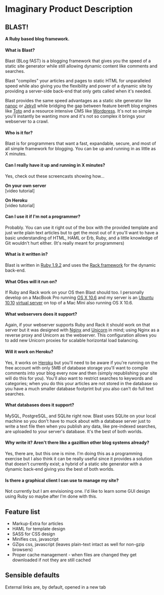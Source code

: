 # Imaginary Product Description

## BLAST!
**A Ruby based blog framework.**

#### What is Blast?
Blast (BLog fAST) is a blogging framework that gives you the speed of a static site generator while still allowing dynamic content like comments and searches.

Blast "compiles" your articles and pages to static HTML for unparalleled speed while also giving you the flexibility and power of a dynamic site by providing a server-side back-end that only gets called when it's needed.

Blast provides the same speed advantages as a static site generator like <a href="http://nanoc.stoneship.org/" target="new">nanoc</a> or <a href="http://jekyllrb.com/" target="new">Jekyll</a> while bridging the gap between feature bereft blog engines like <a href="http://cloudhead.io/toto" target="new">Toto</a> and a resource intensive CMS like <a href="http://wordpress.org/" target="new">Wordpress</a>. It's not so simple you'll instantly be wanting more and it's not so complex it brings your webserver to a crawl.

#### Who is it for?
Blast is for programmers that want a fast, expandable, secure, and most of all simple framework for blogging. You can be up and running in as little as X minutes.

#### Can I really have it up and running in X minutes?
Yes, check out these screencasts showing how...

**On your own server**  
[video tutorial]

**On Heroku**  
[video tutorial]

#### Can I use it if I'm not a programmer?
Probably. You can use it right out of the box with the provided template and just write plain text articles but to get the most out of it you'll want to have a basic understanding of HTML, HAML or Erb, Ruby, and a little knowledge of Git wouldn't hurt either. (It's really meant for programmers)

#### What is it written in?
Blast is written in <a href="http://www.ruby-lang.org/en/" target="new">Ruby 1.9.2</a> and uses the <a href="http://rack.rubyforge.org/" target="new">Rack framework</a> for the dynamic back-end.

#### What OSes will it run on?
If Ruby and Rack work on your OS then Blast should too. I personally develop on a MacBook Pro running <a href="http://www.apple.com/macosx/">OS X 10.6</a> and my server is an <a href="http://www.ubuntu.com/">Ubuntu 10.10</a> <a href="http://www.virtualbox.org/" target="new">virtual server</a> on top of a Mac Mini also running OS X 10.6.

#### What webservers does it support?
Again, if your webserver supports Ruby and Rack it should work on that server but it was designed with <a href="http://wiki.nginx.org/Main">Nginx</a> and <a href="https://github.com/defunkt/unicorn">Unicorn</a> in mind; using Nginx as a reverse proxy and Unicorn as the webserver. This configuration allows you to add new Unicorn proxies for scalable horizontal load balancing.

#### Will it work on Heroku?
Yes, it works on <a href="http://heroku.com/" target="new">Heroku</a> but you'll need to be aware if you're running on the free account with only 5MB of database storage you'll want to compile comments into your blog every now and then (simply republishing your site will do this for you). You'll also want to restrict searches to keywords and categories; when you do this your articles are not stored in the database so you have a much smaller database footprint but you also can't do full text searches.

#### What databases does it support?
MySQL, PostgreSQL, and SQLite right now. Blast uses SQLite on your local machine so you don't have to muck about with a database server just to write a text file then when you publish any data, like pre-indexed searches, are uploaded to your server's database. It's the best of both worlds.

#### Why write it? Aren't there like a gazillion other blog systems already?
Yes, there are, but this one is mine. I'm doing this as a programming exercise but I also think it can be really useful since it provides a solution that doesn't currently exist; a hybrid of a static site generator with a dynamic back-end giving you the best of both worlds.

#### Is there a graphical client I can use to manage my site?
Not currently but I am envisioning one. I'd like to learn some GUI design using Ruby so maybe after I'm done with this.


## Feature list

* Markup-Extra for articles
* HAML for template design
* SASS for CSS design
* Minifies css, javascript
* GZips css, javascript (leaves plain-text intact as well for non-gzip browsers)
* Proper cache management - when files are changed they get downloaded if not they are still cached

## Sensible defaults

External links are, by default, opened in a new tab
